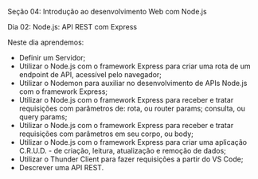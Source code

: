 Seção 04: Introdução ao desenvolvimento Web com Node.js

Dia 02: Node.js: API REST com Express

Neste dia aprendemos: 
- Definir um Servidor; 
- Utilizar o Node.js com o framework Express para criar uma rota de um endpoint de API, acessível pelo navegador; 
- Utilizar o Nodemon para auxiliar no desenvolvimento de APIs Node.js com o framework Express; 
- Utilizar o Node.js com o framework Express para receber e tratar requisições com parâmetros de: 
	rota, ou router params; 
	consulta, ou query params; 
- Utilizar o Node.js com o framework Express para receber e tratar requisições com parâmetros em seu corpo, ou body; 
- Utilizar o Node.js com o framework Express para criar uma aplicação C.R.U.D. - de criação, leitura, atualização e remoção de dados; 
- Utilizar o Thunder Client para fazer requisições a partir do VS Code; 
- Descrever uma API REST. 

